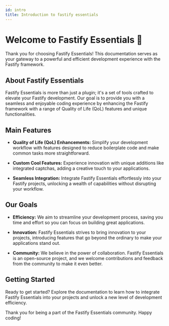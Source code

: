 ```yaml
---
id: intro
title: Introduction to fastify essentials
---
```


# Welcome to Fastify Essentials 👋

Thank you for choosing Fastify Essentials! This documentation serves as your gateway to a powerful and efficient development experience with the Fastify framework.

## About Fastify Essentials

Fastify Essentials is more than just a plugin; it's a set of tools crafted to elevate your Fastify development. Our goal is to provide you with a seamless and enjoyable coding experience by enhancing the Fastify framework with a range of Quality of Life (QoL) features and unique functionalities.

## Main Features

- **Quality of Life (QoL) Enhancements:** Simplify your development workflow with features designed to reduce boilerplate code and make common tasks more straightforward.

- **Custom Cool Features:** Experience innovation with unique additions like integrated captchas, adding a creative touch to your applications.

- **Seamless Integration:** Integrate Fastify Essentials effortlessly into your Fastify projects, unlocking a wealth of capabilities without disrupting your workflow.

## Our Goals

- **Efficiency:** We aim to streamline your development process, saving you time and effort so you can focus on building great applications.

- **Innovation:** Fastify Essentials strives to bring innovation to your projects, introducing features that go beyond the ordinary to make your applications stand out.

- **Community:** We believe in the power of collaboration. Fastify Essentials is an open-source project, and we welcome contributions and feedback from the community to make it even better.

## Getting Started

Ready to get started? Explore the documentation to learn how to integrate Fastify Essentials into your projects and unlock a new level of development efficiency.

Thank you for being a part of the Fastify Essentials community. Happy coding!
